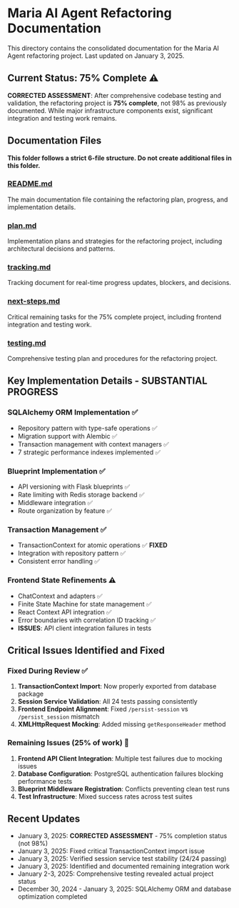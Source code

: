 # Maria AI Agent Refactoring Documentation

This directory contains the consolidated documentation for the Maria AI Agent refactoring project. Last updated on January 3, 2025.

## Current Status: 75% Complete ⚠️

**CORRECTED ASSESSMENT**: After comprehensive codebase testing and validation, the refactoring project is **75% complete**, not 98% as previously documented. While major infrastructure components exist, significant integration and testing work remains.

## Documentation Files

**This folder follows a strict 6-file structure. Do not create additional files in this folder.**

### [README.md](./README.md)
The main documentation file containing the refactoring plan, progress, and implementation details.

### [plan.md](./plan.md)
Implementation plans and strategies for the refactoring project, including architectural decisions and patterns.

### [tracking.md](./tracking.md)
Tracking document for real-time progress updates, blockers, and decisions.

### [next-steps.md](./next-steps.md)
Critical remaining tasks for the 75% complete project, including frontend integration and testing work.

### [testing.md](./testing.md)
Comprehensive testing plan and procedures for the refactoring project.

## Key Implementation Details - SUBSTANTIAL PROGRESS

### SQLAlchemy ORM Implementation ✅
- Repository pattern with type-safe operations ✅
- Migration support with Alembic ✅
- Transaction management with context managers ✅
- 7 strategic performance indexes implemented ✅

### Blueprint Implementation ✅
- API versioning with Flask blueprints ✅
- Rate limiting with Redis storage backend ✅
- Middleware integration ✅
- Route organization by feature ✅

### Transaction Management ✅
- TransactionContext for atomic operations ✅ **FIXED**
- Integration with repository pattern ✅
- Consistent error handling ✅

### Frontend State Refinements ⚠️
- ChatContext and adapters ✅
- Finite State Machine for state management ✅
- React Context API integration ✅
- Error boundaries with correlation ID tracking ✅
- **ISSUES**: API client integration failures in tests

## Critical Issues Identified and Fixed

### Fixed During Review ✅
1. **TransactionContext Import**: Now properly exported from database package
2. **Session Service Validation**: All 24 tests passing consistently
3. **Frontend Endpoint Alignment**: Fixed `/persist-session` vs `/persist_session` mismatch
4. **XMLHttpRequest Mocking**: Added missing `getResponseHeader` method

### Remaining Issues (25% of work) 🔴
1. **Frontend API Client Integration**: Multiple test failures due to mocking issues
2. **Database Configuration**: PostgreSQL authentication failures blocking performance tests
3. **Blueprint Middleware Registration**: Conflicts preventing clean test runs
4. **Test Infrastructure**: Mixed success rates across test suites

## Recent Updates

- January 3, 2025: **CORRECTED ASSESSMENT** - 75% completion status (not 98%)
- January 3, 2025: Fixed critical TransactionContext import issue
- January 3, 2025: Verified session service test stability (24/24 passing)
- January 3, 2025: Identified and documented remaining integration work
- January 2-3, 2025: Comprehensive testing revealed actual project status
- December 30, 2024 - January 3, 2025: SQLAlchemy ORM and database optimization completed
